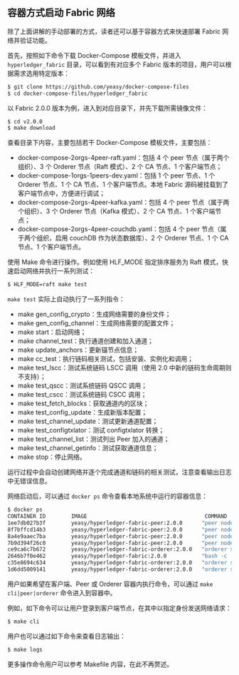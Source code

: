 ## 容器方式启动 Fabric 网络

除了上面讲解的手动部署的方式，读者还可以基于容器方式来快速部署 Fabric 网络并验证功能。

首先，按照如下命令下载 Docker-Compose 模板文件，并进入 `hyperledger_fabric` 目录，可以看到有对应多个 Fabric 版本的项目，用户可以根据需求选用特定版本：

```sh
$ git clone https://github.com/yeasy/docker-compose-files
$ cd docker-compose-files/hyperledger_fabric
```

以 Fabric 2.0.0 版本为例，进入到对应目录下，并先下载所需镜像文件：

```bash
$ cd v2.0.0
$ make download
```

查看目录下内容，主要包括若干 Docker-Compose 模板文件，主要包括：

* docker-compose-2orgs-4peer-raft.yaml：包括 4 个 peer 节点（属于两个组织）、3 个 Orderer 节点（Raft 模式）、2 个 CA 节点、1 个客户端节点；
* docker-compose-1orgs-1peers-dev.yaml：包括 1 个 peer 节点、1 个 Orderer 节点、1 个 CA 节点、1 个客户端节点。本地 Fabric 源码被挂载到了客户端节点中，方便进行调试；
* docker-compose-2orgs-4peer-kafka.yaml：包括 4 个 peer 节点（属于两个组织）、3 个 Orderer 节点（Kafka 模式）、2 个 CA 节点、1 个客户端节点；
* docker-compose-2orgs-4peer-couchdb.yaml：包括 4 个 peer 节点（属于两个组织，启用 couchDB 作为状态数据库）、2 个 Orderer 节点、1 个 CA 节点、1 个客户端节点。

使用 Make 命令进行操作。例如使用 HLF_MODE 指定排序服务为 Raft 模式，快速启动网络并执行一系列测试：

```bash
$ HLF_MODE=raft make test
```

`make test` 实际上自动执行了一系列指令：

* make gen_config_crypto：生成网络需要的身份文件；
* make gen_config_channel：生成网络需要的配置文件；
* make start：启动网络；
* make channel_test：执行通道创建和加入通道；
* make update_anchors：更新锚节点信息；
* make cc_test：执行链码相关测试，包括安装、实例化和调用；
* make test_lscc：测试系统链码 LSCC 调用（使用 2.0 中新的链码生命周期则不支持）；
* make test_qscc：测试系统链码 QSCC 调用；
* make test_cscc：测试系统链码 CSCC 调用；
* make test_fetch_blocks：获取通道内的区块；
* make test_config_update：生成新版本配置；
* make test_channel_update：测试更新通道配置；
* make test_configtxlator：测试 configtxlator 转换；
* make test_channel_list：测试列出 Peer 加入的通道；
* make test_channel_getinfo：测试获取通道信息；
* make stop：停止网络。

运行过程中会自动创建网络并逐个完成通道和链码的相关测试，注意查看输出日志中无错误信息。

网络启动后，可以通过 `docker ps` 命令查看本地系统中运行的容器信息：

```bash
$ docker ps
CONTAINER ID        IMAGE                                     COMMAND                  CREATED             STATUS              PORTS                               NAMES
1ee7db027b3f        yeasy/hyperledger-fabric-peer:2.0.0      "peer node start"        27 seconds ago      Up 22 seconds       9443/tcp, 0.0.0.0:8051->7051/tcp    peer1.org1.example.com
8f7bffcd14b3        yeasy/hyperledger-fabric-peer:2.0.0      "peer node start"        27 seconds ago      Up 22 seconds       9443/tcp, 0.0.0.0:10051->7051/tcp   peer1.org2.example.com
8a4e9aaec7ba        yeasy/hyperledger-fabric-peer:2.0.0      "peer node start"        27 seconds ago      Up 22 seconds       9443/tcp, 0.0.0.0:9051->7051/tcp    peer0.org2.example.com
7b9d394f26c0        yeasy/hyperledger-fabric-peer:2.0.0      "peer node start"        27 seconds ago      Up 23 seconds       0.0.0.0:7051->7051/tcp, 9443/tcp    peer0.org1.example.com
ce9ca6c7b672        yeasy/hyperledger-fabric-orderer:2.0.0   "orderer start"          30 seconds ago      Up 27 seconds       8443/tcp, 0.0.0.0:8050->7050/tcp    orderer1.example.com
2646b7f0e462        yeasy/hyperledger-fabric:2.0.0           "bash -c 'cd /tmp; s…"   30 seconds ago      Up 15 seconds       7050-7054/tcp                       fabric-cli
c35e8694c634        yeasy/hyperledger-fabric-orderer:2.0.0   "orderer start"          30 seconds ago      Up 27 seconds       8443/tcp, 0.0.0.0:9050->7050/tcp    orderer2.example.com
1d6dd5009141        yeasy/hyperledger-fabric-orderer:2.0.0   "orderer start"          30 seconds ago      Up 27 seconds       0.0.0.0:7050->7050/tcp, 8443/tcp    orderer0.example.com
```

用户如果希望在客户端、Peer 或 Orderer 容器内执行命令，可以通过 `make cli|peer|orderer` 命令进入到容器中。

例如，如下命令可以让用户登录到客户端节点，在其中以指定身份发送网络请求：

```bash
$ make cli
```

用户也可以通过如下命令来查看日志输出：

```bash
$ make logs
```

更多操作命令用户可以参考 Makefile 内容，在此不再赘述。

